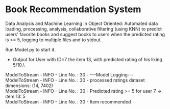 # Book Recommendation System
Data Analysis and Machine Learning in Object Oriented: 
Automated data loading, processing, analysis, collaborative filtering (using KNN) to predict users' favorite books and suggest books to users when the predicted rating is >= 5, logging to multiple files and to stdout.

Run Model.py to start it.



- Output for User with ID=7 the item 13, with predicted rating of his liking 5/10.\

ModelToStream - INFO - Line No. : 30 - ---Model Logging---\
ModelToStream - INFO - Line No. : 30 - processed ratings dataset dimensions: (14, 7402)\
ModelToStream - INFO - Line No. : 30 - Predicted rating >= 5 for user 7 -> item 13: 5\
ModelToStream - INFO - Line No. : 30 - Item recommended
